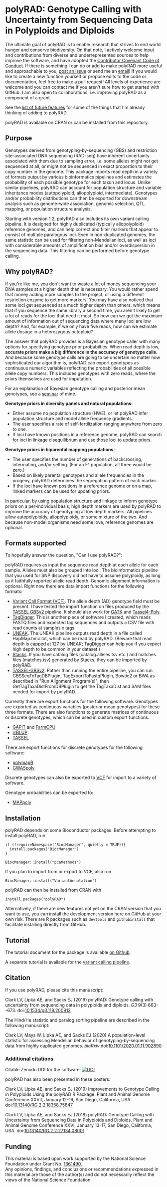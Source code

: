 # polyRAD: Genotype Calling with Uncertainty from Sequencing Data in Polyploids and Diploids

The ultimate goal of polyRAD is to enable research that strives to end world hunger and conserve biodiversity.  On that note, I actively welcome input and contributions from diverse and underrepresented sources to help improve the software, and have adopted the [Contributor Covenant Code of Conduct](https://github.com/lvclark/polyRAD/blob/main/code_of_conduct.md).  If there is something I can do or add to make polyRAD more useful and approachable to you, [post an issue](https://github.com/lvclark/polyRAD/issues) or send me an [email](mailto:lvclark@illinois.edu)!  If you would like to create a new function yourself or propose edits to the code or documentation, feel free to make a pull request!  All levels of experience are welcome and you can contact me if you aren't sure how to get started with GitHub.  I am also open to collaborations, i.e. improving polyRAD as a component of a grant.

See the [list of future features](https://github.com/lvclark/polyRAD/wiki/todo) for some of the things that I'm already thinking of adding to polyRAD.

polyRAD is available on CRAN or can be installed from this repository.

## Purpose

Genotypes derived from genotyping-by-sequencing (GBS) and restriction site-associated DNA sequencing (RAD-seq) have inherent uncertainty associated with them due to sampling error, i.e. some alleles might not get sequenced at all, or might not be sequenced in exact proportion to their copy number in the genome.  This package imports read depth in a variety of formats output by various bioinformatics pipelines and estimates the probability of each possible genotype for each taxon and locus.  Unlike similar pipelines, polyRAD can account for population structure and variable inheritance modes (autopolyploid, allopolyploid, intermediate).  Genotypes and/or probability distributions can then be exported for downstream analysis such as genome-wide association, genomic selection, QTL mapping, or population structure analysis.

Starting with version 1.2, polyRAD also includes its own variant calling pipeline.  It is designed for highly duplicated (typically allopolyploid) reference genomes, and can help correct and filter markers that appear to consist of multiple paralogous loci.  Even in non-duplicated genomes, the same statistic can be used for filtering non-Mendelian loci, as well as loci with considerable amounts of amplification bias and/or overdispersion in the sequencing data.  This filtering can be performed before genotype calling.

## Why polyRAD?

If you're like me, you don't want to waste a lot of money sequencing your DNA samples at a higher depth than is necessary.  You would rather spend that money adding more samples to the project, or using a different restriction enzyme to get more markers!  You may have also noticed that some loci get sequenced at a much higher depth than others, which means that if you sequence the same library a second time, you aren't likely to get a lot of reads for the loci that need it most.  So how can we get the maximum amount of information out of sequencing data where many loci are low depth?  And, for example, if we only have five reads, how can we estimate allele dosage in a heterozygous octoploid?

The answer that polyRAD provides is a Bayesian genotype caller with many options for specifying genotype prior probabilties.  When read depth is low, **accurate priors make a big difference in the accuracy of genotype calls.**  And because some genotype calls are going to be uncertain no matter how sophisticated our algorithm is, polyRAD can export genotypes as continuous numeric variables reflecting the probabilities of all possible allele copy numbers.  This includes genotypes with zero reads, where the priors themselves are used for imputation.

For an explanation of Bayesian genotype calling and posterior mean genotypes, see a [seminar](https://youtu.be/Z2xwLQYc8OA?t=1158) of mine.

**Genotype priors in diversity panels and natural populations:**

* Either assume no population structure (HWE), or let polyRAD infer population structure and model allele frequency gradients.
* The user specifies a rate of self-fertilization ranging anywhere from zero to one.
* If loci have known positions in a reference genome, polyRAD can search for loci in linkage disequilibrium and use those loci to update priors.

**Genotype priors in biparental mapping populations:**

* The user specifies the number of generations of backcrossing, intermating, and/or selfing.  (For an F1 population, all three would be zero.)
* Based on likely parental genotypes and allele frequencies in the progeny, polyRAD determines the segregation pattern of each marker.
* If the loci have known positions in a reference genome or on a map, linked markers can be used for updating priors.

In particular, by using population structure and linkage to inform genotype priors on a per-individual basis, high depth markers are used by polyRAD to improve the accuracy of genotyping at low depth markers.  All pipelines allow autopolyploidy, allopolyploidy, or some mixture of the two.  And because non-model organisms need some love, reference genomes are optional.

## Formats supported

To hopefully answer the question, "Can I use polyRAD?":

polyRAD requires as input the sequence read depth at each allele for each sample.  Alleles must also be grouped into loci.  The bioinformatics pipeline that you used for SNP discovery did not have to assume polyploidy, as long as it faithfully reported allelic read depth.  Genomic alignment information is optional.  Right now there are data import functions for the following formats:

* [Variant Call Format (VCF)](https://samtools.github.io/hts-specs/).  The allele depth (AD) genotype field must be present.  I have tested the import function on files produced by the [TASSEL GBSv2](https://bitbucket.org/tasseladmin/tassel-5-source/wiki/Tassel5GBSv2Pipeline) pipeline.  It should also work for [GATK](https://software.broadinstitute.org/gatk/) and [Tassel4-Poly](https://github.com/guilherme-pereira/tassel4-poly).
* [TagDigger](https://github.com/lvclark/tagdigger).  This is another piece of software I created, which reads FASTQ files and expected tag sequences and outputs a CSV file with read counts at samples x tags.
* [UNEAK](https://tassel.bitbucket.io/TasselArchived.html).  The UNEAK pipeline outputs read depth in a file called HapMap.hmc.txt, which can be read by polyRAD.  (Beware that read depth is capped at 127 by UNEAK; TagDigger can help you if you expect high depth to be common in your dataset.)
* [Stacks](http://catchenlab.life.illinois.edu/stacks/).  If you have catalog files (catalog.alleles.tsv etc.) and matches files (matches.tsv) generated by Stacks, they can be imported by polyRAD.
* [TASSEL-GBSv2](https://bitbucket.org/tasseladmin/tassel-5-source/wiki/Tassel5GBSv2Pipeline).  Rather than running the entire pipeline, you can run GBSSeqToTagDBPlugin, TagExportToFastqPlugin, Bowtie2 or BWA as described in "Run Alignment Program(s)", then GetTagTaxaDistFromDBPlugin to get the TagTaxaDist and SAM files needed for import by polyRAD.

Currently there are export functions for the following software.  Genotypes are exported as continuous variables (posterior mean genotypes) for these three formats.  There are also functions to generate matrices of continuous or discrete genotypes, which can be used in custom export functions.

* [GAPIT](http://www.zzlab.net/GAPIT/) and [FarmCPU](http://www.zzlab.net/FarmCPU/)
* [rrBLUP](https://cran.r-project.org/web/packages/rrBLUP/)
* [TASSEL](http://www.maizegenetics.net/tassel)

There are export functions for discrete genotypes for the following software:

* [polymapR](https://cran.r-project.org/package=polymapR)
* [GWASpoly](https://potatobreeding.cals.wisc.edu/software/)

Discrete genotypes can also be exported to [VCF](https://samtools.github.io/hts-specs/) for import to a variety of software.

Genotype probabilities can be exported to:

* [MAPpoly](https://github.com/mmollina/MAPpoly)

## Installation

polyRAD depends on some Bioconductor packages.  Before attempting to install polyRAD, run

```
if (!requireNamespace("BiocManager", quietly = TRUE)){
  install.packages("BiocManager")
}

BiocManager::install("pcaMethods")
```

If you plan to import from or export to VCF, also run

```
BiocManager::install("VariantAnnotation")
```

polyRAD can then be installed from CRAN with

```
install.packages("polyRAD")
```

Alternatively, if there are new features not yet on the CRAN version that you
want to use, you can install the development version here on GitHub at your own
risk.  There are R packages such as `devtools` and `githubinstall` that 
facilitate installing directly from GitHub.

## Tutorial

The tutorial document for the package is available [on Github](https://github.com/lvclark/polyRAD/blob/main/vignettes/polyRADtutorial.md).

A separate tutorial is available for the [variant calling pipeline](https://github.com/lvclark/polyRAD/blob/main/vignettes/isolocus_sorting.md).

## Citation

If you use polyRAD, please cite this manuscript:

Clark LV, Lipka AE, and Sacks EJ (2019) polyRAD: Genotype calling with uncertainty from sequencing data in
polyploids and diploids.  *G3* 9(3) 663--673. doi:[10.1534/g3.118.200913](https://doi.org/10.1534/g3.118.200913)

The Hind/He statistic and paralog sorting pipeline are described in the following manuscript:

Clark LV, Mays W, Lipka AE, and Sacks EJ (2020) A population-level statistic for assessing Mendelian behavior of genotyping-by-sequencing data from highly duplicated genomes.  *bioRxiv* doi:[10.1101/2020.01.11.902890 ](https://doi.org/10.1101/2020.01.11.902890)

### Additional citations

Citable Zenodo DOI for the software:
[![DOI](https://zenodo.org/badge/99379777.svg)](https://zenodo.org/badge/latestdoi/99379777)

polyRAD has also been presented in these posters:

Clark LV, Lipka AE, and Sacks EJ (2019) Improvements to Genotype Calling in 
Polyploids Using the polyRAD R Package.  Plant and Animal Genome Conference 
XXVII, January 12-16, San Diego, California, USA.
doi:[10.13140/RG.2.2.18358.75847](https://doi.org/10.13140/RG.2.2.18358.75847)

Clark LV, Lipka AE, and Sacks EJ (2018) polyRAD: Genotype Calling with Uncertainty from Sequencing Data
in Polyploids and Diploids.  Plant and Animal Genome Conference XXVI, January 13-17, San Diego, California, USA.
doi:[10.13140/RG.2.2.27134.08001](https://doi.org/10.13140/RG.2.2.27134.08001)

## Funding

This material is based upon work supported by the National Science Foundation under Grant No. 
[1661490](https://www.nsf.gov/awardsearch/showAward?AWD_ID=1661490&HistoricalAwards=false).  
Any opinions, findings, and conclusions or recommendations expressed in this material are those 
of the author(s) and do not necessarily reflect the views of the National Science Foundation.
